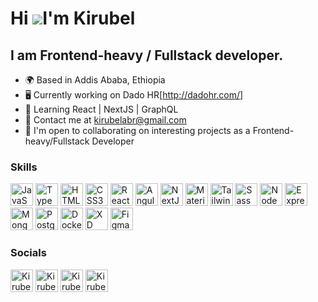 
Hi ![](https://media.tenor.com/SNL9_xhZl9oAAAAj/waving-hand-joypixels.gif)I'm Kirubel 
========================================================================================================================================

I am Frontend-heavy / Fullstack developer.
---------------------------------------

* 🌍 Based in Addis Ababa, Ethiopia
* 🖥️ Currently working on Dado HR[http://dadohr.com/]
* 🧠 Learning React | NextJS | GraphQL
* 💬 Contact me at [kirubelabr@gmail.com](mailto:kirubelabr@gmail.com)
* 🤝 I'm open to collaborating on interesting projects as a Frontend-heavy/Fullstack Developer

### Skills

<p align="left">
<a  href="https://developer.mozilla.org/en-US/docs/Web/JavaScript" target="_blank"
  rel="noreferrer"><img src="https://seeklogo.com/images/J/javascript-js-logo-2949701702-seeklogo.com.png" width="36"
    height="36" alt="JavaScript" /></a>
<a  href="https://www.typescriptlang.org/" target="_blank" rel="noreferrer"><img
    src="https://seeklogo.com/images/T/typescript-logo-B29A3F462D-seeklogo.com.png" width="36" height="36"
    alt="TypeScript" /></a>
<a  href="https://developer.mozilla.org/en-US/docs/Glossary/HTML5" target="_blank"
  rel="noreferrer"><img
    src="https://seeklogo.com/images/H/html5-without-wordmark-color-logo-14D252D878-seeklogo.com.png" width="36"
    height="36" alt="HTML5" /></a>
<a  href="https://www.w3.org/TR/CSS/#css" target="_blank" rel="noreferrer"><img
    src="https://raw.githubusercontent.com/danielcranney/readme-generator/main/public/icons/skills/css3-colored.svg"
    width="36" height="36" alt="CSS3" /></a>
<a  href="https://reactjs.org/" target="_blank" rel="noreferrer"><img
    src="https://img.icons8.com/?size=512&id=wPohyHO_qO1a&format=png" width="36" height="36" alt="React" /></a>
<a  href="https://angular.io" target="_blank" rel="noreferrer"><img
    src="https://img.icons8.com/color/36/000000/angularjs.png" width="36" height="36" alt="Angular" /></a>
<a  href="https://nextjs.org/docs" target="_blank" rel="noreferrer"><img
    src="https://seeklogo.com/images/N/next-js-logo-8FCFF51DD2-seeklogo.com.png" width="36" height="36"
    alt="NextJs" /></a>
<a  href="https://mui.com/" target="_blank" rel="noreferrer"><img
    src="https://seeklogo.com/images/M/material-ui-logo-5BDCB9BA8F-seeklogo.com.png" width="36" height="36"
    alt="MaterialUI" /></a>
<a  href="https://tailwindcss.com/" target="_blank" rel="noreferrer"><img
    src="https://raw.githubusercontent.com/danielcranney/readme-generator/main/public/icons/skills/tailwindcss-colored.svg"
    width="36" height="36" alt="TailwindCSS" /></a>
<a  href="https://sass-lang.com/" target="_blank" rel="noreferrer"><img
    src="https://raw.githubusercontent.com/danielcranney/readme-generator/main/public/icons/skills/sass-colored.svg"
    width="36" height="36" alt="Sass" /></a>
<a  href="https://nodejs.org/en/" target="_blank" rel="noreferrer"><img
    src="https://raw.githubusercontent.com/danielcranney/readme-generator/main/public/icons/skills/nodejs-colored.svg"
    width="36" height="36" alt="NodeJS" /></a>
<a  href="https://expressjs.com/" target="_blank" rel="noreferrer"><img
    src="https://raw.githubusercontent.com/danielcranney/readme-generator/main/public/icons/skills/express-colored.svg"
    width="36" height="36" alt="Express" /></a>
<a  href="https://www.mongodb.com/" target="_blank" rel="noreferrer"><img
    src="https://raw.githubusercontent.com/danielcranney/readme-generator/main/public/icons/skills/mongodb-colored.svg"
    width="36" height="36" alt="MongoDB" /></a>
<a  href="https://www.postgresql.org/" target="_blank" rel="noreferrer"><img
    src="https://seeklogo.com/images/P/postgresql-logo-5309879B58-seeklogo.com.png" width="36" height="36"
    alt="PostgreSQL" /></a>
<a  href="https://www.docker.com/" target="_blank" rel="noreferrer"><img
    src="https://img.icons8.com/dusk/36/000000/docker.png" width="36" height="36" alt="Docker" /></a>
<a  href="https://www.adobe.com/uk/products/xd.html" target="_blank" rel="noreferrer"><img
    src="https://raw.githubusercontent.com/danielcranney/readme-generator/main/public/icons/skills/xd-colored.svg"
    width="36" height="36" alt="XD" /></a>
<a  href="https://www.figma.com/" target="_blank" rel="noreferrer"><img
    src="https://raw.githubusercontent.com/danielcranney/readme-generator/main/public/icons/skills/figma-colored.svg"
    width="36" height="36" alt="Figma" /></a>
</p>


### Socials


<p align="left">
  <a href="https://www.linkedin.com/in/kirubel-abera-77a70273/" target="_blank" rel="noreferrer"><img src="https://seeklogo.com/images/L/linkedin-icon-logo-05B2880899-seeklogo.com.png" width="36" height="36" alt="Kirubel - LinkedIn" /></a>
  <a href="https://stackoverflow.com/users/6810539/kirubel" target="_blank" rel="noreferrer"><img src="https://seeklogo.com/images/S/stackoverflow-logo-31EF274B60-seeklogo.com.png" width="36" height="36" alt="Kirubel - Stackoverflow" /></a>
  <a href="https://twitter.com/kirubel_c" target="_blank" rel="noreferrer"><img src="https://seeklogo.com/images/T/twitter-icon-circle-blue-logo-94339974C6-seeklogo.com.png" width="36" height="36" alt="Kirubel - Twitter" /></a>
  <a href="https://github.com/Kirubelabr" target="_blank" rel="noreferrer"><img src="https://seeklogo.com/images/G/github-colored-logo-FDDF6EB1F0-seeklogo.com.png" width="36" height="36" alt="Kirubel - Github" /></a>
</p>

